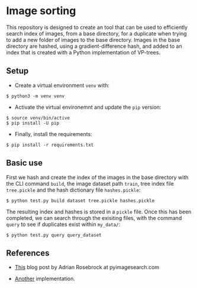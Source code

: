 # Image sorting

This repository is designed to create an tool that can be used to efficiently search index of images, from a base directory, for a duplicate when trying to add a new folder of images to the base directory. Images in the base directory are hashed, using a gradient-difference hash, and added to an index that is created with a Python implementation of VP-trees.

## Setup

* Create a virtual environment `venv` with: 

```
$ python3 -m venv venv
```

* Activate the virtual environemnt and update the `pip` version:

```
$ source venv/bin/active
$ pip install -U pip
```

* Finally, install the requirements:

``` 
$ pip install -r requirements.txt
```

## Basic use

First we hash and create the index of the images in the base directory with the CLI command `build`, the image dataset path `train`, tree index file `tree.pickle` and the hash dictionary file `hashes.pickle`:

```
$ python test.py build dataset tree.pickle hashes.pickle
```

The resulting index and hashes is stored in a `pickle` file. Once this has been completed, we can search through the exisiting files, with the command `query` to see if duplicates exist within `my_data/`:

```
$ python test.py query query_dataset
```

## References

* [This](https://www.pyimagesearch.com/2019/08/26/building-an-image-hashing-search-engine-with-vp-trees-and-opencv/) blog post by Adrian Rosebrock at pyimagesearch.com

* [Another](https://github.com/philipbl/duplicate-images) implementation. 
